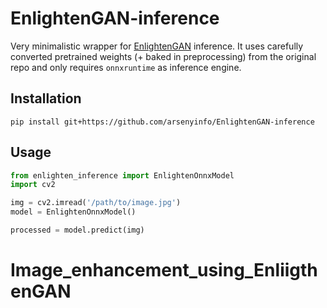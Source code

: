 # EnlightenGAN-inference

Very minimalistic wrapper for [EnlightenGAN](https://github.com/VITA-Group/EnlightenGAN) inference. 
It uses carefully converted pretrained weights (+ baked in preprocessing) from the original repo and only requires `onnxruntime` as inference engine.   

## Installation

`pip install git+https://github.com/arsenyinfo/EnlightenGAN-inference`

## Usage

```python
from enlighten_inference import EnlightenOnnxModel
import cv2

img = cv2.imread('/path/to/image.jpg')
model = EnlightenOnnxModel()

processed = model.predict(img)
``` 
# Image_enhancement_using_EnliigthenGAN
